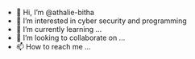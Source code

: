 - 👋 Hi, I’m @athalie-bitha
- 👀 I’m interested in cyber security and programming
- 🌱 I’m currently learning ...
- 💞️ I’m looking to collaborate on ...
- 📫 How to reach me ...

<!---
athalie-bitha/athalie-bitha is a ✨ special ✨ repository because its `README.md` (this file) appears on your GitHub profile.
You can click the Preview link to take a look at your changes.
--->
